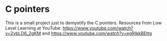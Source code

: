 # C pointers

This is a small project just to demystify the C pointers.
Resources from Low Level Learning at YouTube:
https://www.youtube.com/watch?v=2ybLD6_2gKM
and
https://www.youtube.com/watch?v=egRIkkBEttg